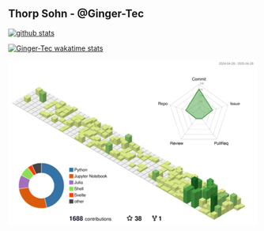 ## Thorp Sohn - @Ginger-Tec

[![github stats](https://github-readme-stats.vercel.app/api?username=Ginger-Tec&show_icons=true&title_color=ffffff&icon_color=ffffff&text_color=ffffff&hide_border=true&count_private=true&bg_color=30,355C7D,6C5B7B,C06C83)](https://github.com/anuraghazra/github-readme-stats)  


[![Ginger-Tec wakatime stats](https://github-readme-stats.vercel.app/api/wakatime?username=Ginger_Tec&show_icons=true&title_color=4C9BE0&icon_color=ffffff&text_color=ffffff&hide_border=true&count_private=true&bg_color=30,355C7D,6C5B7B,C06C84&v=2)](https://github.com/anuraghazra/github-readme-stats)


<!-- [![Top Langs](https://github-readme-stats.vercel.app/api/top-langs/?username=Ginger-Tec&layout=compact&title_color=ffffff&icon_color=ffffff&text_color=ffffff&hide_border=true&count_private=true&bg_color=30,355C7D,6C5B7B,C06C84)](https://github.com/anuraghazra/github-readme-stats) -->


<!-- <div align=right>

[![Hits](https://hits.seeyoufarm.com/api/count/incr/badge.svg?url=https%3A%2F%2Fgithub.com%2FGinger-Tec%2FGinger-Tec&count_bg=%2379C83D&title_bg=%23555555&icon=&icon_color=%23E7E7E7&title=hits&edge_flat=false)](https://hits.seeyoufarm.com)

</div> -->

![](./profile-3d-contrib/profile-green-animate.svg)
